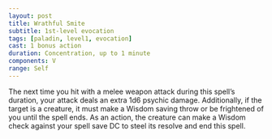 ```yaml
---
layout: post
title: Wrathful Smite
subtitle: 1st-level evocation
tags: [paladin, level1, evocation]
cast: 1 bonus action
duration: Concentration, up to 1 minute
components: V
range: Self
---
```

The next time you hit with a melee weapon attack during this spell’s duration, your attack deals an extra 1d6 psychic damage. Additionally, if the target is a creature, it must make a Wisdom saving throw or be frightened of you until the spell ends. As an action, the creature can make a Wisdom check against your spell save DC to steel its resolve and end this spell.
